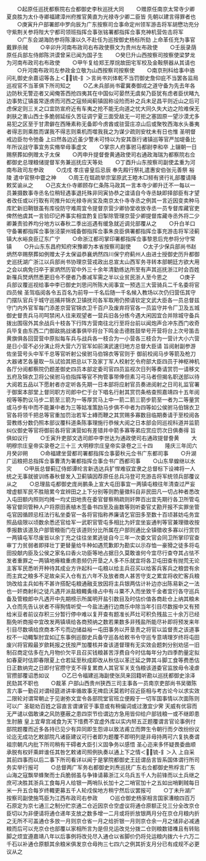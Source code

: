 <!-- { "loadSidebar": true } -->
　　○起原任巡抚都察院右佥都御史李秋巡抚大同
　　○赠原任南京太常寺少卿夏良胜为太仆寺卿福建漳州府推官黄直为光禄寺少卿二臣皆  先朝以建言得罪者也
　　○庚寅升户部署郎中罗向辰为广东按察司佥事命定州领军游击将军胡懋功充分守紫荆关参将陛大宁都司领班指挥佥事张铭署都指挥佥事充神机营佐击将军
　　○广东会湖海防参将陈濠以久不赴任为巡按御史杨标所劾  上命革任充为事官戴罪杀贼
　　○辛卯升河南布政司右布政使蔡文为贵州左布政使
　　○壬辰录荫原任兵部左侍郎陈洪谟曾采已闻为国子生
　　○癸巳升山西按察司按察使梁梦龙为河南布政司右布政使
　　○甲午复给郑王厚烷故田宅军校及金鞍祭器从其请也
　　○升河南布政司左参政金立敬为山西按察司按察使
　　○南京刑科给事中骆问礼御史余嘉诏等各上＜锍-釒＞言尚书刘体乾不当罚御史詹仰庇不当罢各监局巡视官不当革俱下所司知之
　　○乙未兵部尚书霍冀奏御戎之道守备为先去年各边防秋无警迩者又闻俺答西抢四夷其在中国似可晏然无虞矣乃臣犹有虑者臣伏睹九边事势辽镇虽常逐虏而河西之寇频闻蓟镇固称设险而补之兵未足昌平则近山之后可虑保定则三关之口宜防宣府近有车夷之抢不能无向道之忧大同久失大边之险难保无剥肤之害山西士多脆弱延绥久苦征调宁夏三面受敌无一可拒之塞固原一望沙漠尤多易犯之区至于甘肃僻在西陲素称无备即今虏酋或驻营庄凉山后或聚牧西海水头番夷者得志则乘胜而谋我不得志则乘机而噬我我之为谋少疏则安枕未有日也惟  圣明督戒边臣勿令弛备  上曰然各边近虽少警未可恃以为安其亟行诸镇巡等官严加堤备比年所议战守事宜务实脩举毋事虚文
　　○掌宗人府事驸马都尉李和卒  上辍朝一日赐祭葬如例赠太子太保
　　○丙申升提督誊黄通政使司右通政海瑞为都察院右佥都御史总理粮储提督军务兼巡抚应天等处
　　○丁酉升山东按察司副使孟重为河南布政司左参政
　　○戊戌  孝庄睿皇后忌辰  奉先殿行祭礼遣惠安伯张元善祭  裕陵  遣中官祭中霤之神
　　○周王在铤疏举宗室原武王睦木□频有贤行礼部覆请降敕奖谕从之
　　○己亥太仆寺卿顾存仁条陈马政其一言本寺少卿升迁不一每以一员兼摄数事寺丞名位稍轻遇事退托殊非同寅协恭之谊请自今寺丞缺即择部臣有才望者改任或以行取有司推升如光禄寺尚宝及南京太仆寺寺丞之例其一言近因变卖种马库贮新旧鞘银虽有库役防守难周宜令提督京营少卿协堂收放寺丞一员专督库藏官吏俾然他虞其一言验印记养事实相宜酌复旧掣除管理京营少卿提督库藏寺丞外将二少卿兼责验养均分地方以春秋二季出巡遇有缓急就近调兑部覆从之
　　○升白羊口守备署都指挥佥事张泾蒙州城备御指挥佥事朱良臣俱署都指挥佥事充游击将军泾蓟镇大水峪良臣辽东广宁
　　○命浙江都司掌印署都指挥佥事黎恩后充参将分守常镇
　　○升山东东昌府知府宋豫卿为本省按察司副使
　　○太子少保兵部尚书赵炳然卒赐祭葬如例赠太子太保谥恭襄炳然四川保宁府蓟州人由进士授御史历升都御史巡抚湖广浙江以兵部尚书协理京营戎政出总宣太山西军务寻转本部朝廷方欲大用之会以病免归卒于家炳然历官中外三十余年清勤练达所至有声其巡抚浙江时会百姓新罹兵燹炳然悉更旧令不便者乃奏减军需之半以业贫民浙人至今恩之
　　○庚子兵部议覆巡视给事中李已御史刘思问所陈大阅事宜一预选三大营骑兵二千名委将官四员候  圣驾临阅各令五百名为前导一千名后随一千名候入教场以次仍归营伍其守门摆队官兵于城守巡捕并锦衣卫镇抚司各军取用仍预请钦定文武大臣各一员总督兹守门内外官军每门添差京营官锦衣卫千百户及废弃将官各一员监守并令厂卫及五城御史督责兵马司呵禁闲人往来观望者一营兵旧各分练今遇大闲因宜合并除城守备兵拨出围宿外其余战兵十枝各下行阵方营南往北行至将台前以闻炮声合冲东西门收奇兵毕复由东西二门御敌挑战诸事俱毕将台下鸣金击德胜鼓举号开营将台上次号笛击黄旗俱各回营营中原拟每车兵与战兵各一枝合为一小营各三枝合为一营计大小六营是日小营不必分演止将大营六万官军如前演武速归地方总督大臣请  旨阅射副参游佐坐营号头中军千总等官听射公侯驸马伯锦衣等官则于  御前校阅马步等箭及枪刀大器诸艺各量取一队试验其把总以下及家丁军人校射乞令府部大臣四员于神枢神机各厅分阅都察院仍题差御史四员本部定委司官四员监视次日列等奏请赏罚一请移文五府及锦衣卫将公侯驸马伯指挥等官不拘管事带俸但素习弓马者但揭名职送部以待大阅若五品以下愿射者亦定听各先期一日本部将应射官员奏进阅射之日司礼监官署于御案本部堂上督同职方司郎中伫于台下唱名行射其赏罚条格查照嘉靖四十五年阅视等等酌议马步二箭至三箭为一等厚赏马上中一箭二箭三箭步箭至一者为二等量赏或马步有中而不能兼中者为三等姑准策励马步俱不中者为四等如公侯驸马伯锦衣卫官各将领千把总等官重加罚治若军士縳而鞭之其赏赐多寡数目临期奏请于至校阅各营教练分数仍照本部议覆科道条陈事理施行恭候大阅之日本部会同巡视科道并监箭纠仪御史等官将御前各将官演营如有差错并中箭多寡等弟应赏应罚次日俱奏得  旨俱如议行
　　○壬寅升吏部文选司郎中李世达为通政使司右通政提督誊黄
　　大明穆宗庄皇帝实录卷之三十三
大明穆宗庄皇帝实录卷之三十四
　　隆庆三年闰六月癸卯朔
　　○命福建坐营都司署都指挥佥事晏秋元佥书广东都司事
　　○升湖广运粮把总指挥佥事曹清为署都指挥佥事佥书广西都司事
　　○山东旱蝗继以水灾
　　○甲辰总督蓟辽侍郎谭纶言新选达兵犷悍难驭宜隶之总督标下设裨将一人统之无事就彼训练春秋督发入卫蓟镇因荐原任总兵冯登可充游击将军统领兵部覆议从之
　　○总理盐屯都御史庞尚鹏条上宣大屯田事宜一两镇屯粮往年清查过严妄增虚额军民不胜赔累今宜辨田之上下分别等则酌量徵科自非民田凡一切占种者悉改入屯田额内照则均摊一均丈田地责在委官督察稍疏则奸弊百出宜先期行各卫所管屯等官督同管种人户将原田表植木签备书四至及亩数等则听委官丈勘开报不实罪坐管屯官因循顾忌枉法行私坐委官一各将官指称养廉请乞官田多至数十百顷甚妨屯务宜照品级限以顷数余悉还官给军一武职官管屯多相比为奸宜坐妄通判等官兼理徵收按季报数该道及户部管粮衙门在该道则分比所属在户部则通比全镇徵收多寡以行赏罚一两镇屯军尽废皆以余丁充之往往坐累逃徙自今三年一次委文官会同卫所掌印官查审丁力贫弱者即择壮丁更替量给牛种如遇荒歉即为勘实以示存恤一豪猾之徒多将屯田投献内臣及公侯之家名曰香火功臣等地占据日久莫敢谁何今宜尽行查夺其占怯不发者重罪之一两镇地瘠粮重虏患频仍开垦之人多不乐就宜将各卫屯田查有抛荒无论主客军民悉听开种待其成业方许起科一屯粮以给主兵召买以给客兵客兵之粮尝有余而主宾之粮多不足故籴买入仓有五六年不及放者商人甚苦守支之累宜将收贮客兵粮饷改给主兵如有不甚许搭配屯粮通融支放因将主兵银两估计补边亦出陈易新之一法也一奸商射利之徒凡遇开派盐粮輙夤缘占中有斗粟不入而坐致千金者宜行各守巡兵备及管粮郎中凡遇开中先期榜示所属明开盐引数目及时估价值各商赴仓上纳其粮未入仓而先告认状者不得狥情听受一今盐法通行边商乐中除当年引目尽数报中又有预给米豆者前议存积三分暂行停中难以复开查有题准长芦灶可积负残盐三十余万已经豁免听商报中宜改发两镇填给各商预纳之数若果数多非残盐所能尽补即将预发来年引目尽数填给庶商本不亏而边储益裕一屯田事务以开垦责之将官以监督责之该道事权不一动輙掣肘宜如辽东事例巡御史兵备守巡各给敕书令守巡专意靖理岁终将屯田废兴将官殿最岁歛耗报之抚按严加覆核并查该道督理有无实效会题刺分别劝惩一旧制召商定估多在九月物价欠平且召买钱粮甚苦浮费自今时估每年分为四季酌量定拟如春夏时估即春限夏上仓若延至秋成即改从秋估以革迁延之弊其斗脚工食等费悉估日正数纳完之日即付官攒守支不得复累商人其官军关支刍粮该道委官监放毋令凌虐官攒部覆诏悉如议
　　○乙巳令福建巡海副使张凤来回籍听勘以巡抚都御史涂泽民劾其不职也
　　○裁革  户部山西贵州狭西三司主事各一员南京吏部尚书吴徽陈言六事一勤召对谓经筵进讲率循故事无禆启沃莫若时召近臣相与考古论今以求实效二限轮对谓常朝止于见谢弥文宜令各部院堂官班立便殿于一切军国事情以次面陈则可以广  圣聪劝百姓之容直言谓谏官于事意或有稍偏词或过激宜少霁  天威有优容而无严谴以倡敢谏之风防壅蔽之患四崇节俭谓边方急用皆仰给户部钱粮一或不继即患生肘腋  皇上宜卑宫减食为天下惜费不宜虚外库以实内帑五正题覆谓言官论事例付部院题覆而近多各持已见少有异同即生怨诽以致法甫立而弊生令朝行而夕改纷纷议论迄无成功乞敕部院凡诸臣建议可行者即为题覆不即明列是非毋持两可六复执奏谓  祖宗朝凡内批下所司稍有干碍者大臣引义固争务以感悟  圣心迩来多怀疑畏委曲顺承脱有权奸乘衅谁任其咎乞敕诸司照例执奏以通上下之情＜锍-釒＞入  上自采其前四事而以后二事下所司看详以闻于是掌院都御史王廷谓岳言皆系国体谓行所司务实举行报可
　　○总督两广军务右都御史刘焘巡抚广东右佥都御史熊桴言广东山海之寇飘举蜂聚而士兵脆弱虽与争锋请募浙江义乌兵五千人为前锋而以土兵继之庶可决胜其浙兵工食每月人给银一两哨队长加十之二哨官加十之五如出哨剿贼每日  米一升五合每岁终輙更募五千人轮戍俟地方稍宁然后议罢报可
　　○丁未升湖广按察司副使施笃臣为江西布政司右参政
　　○巡仓御史杨家相言国家漕粮四百万石原定为京七通三之制分贮京通二仓近因京仓空虚议将通仓原额正兑三分全改京仓臣切以为非便请将通仓递年支放之数多增一二月或将折放银两月分在京仓月粮内折之无所不可盖通仓多放一月则京仓省一月之给折银一月则京仓余一月之储非必减通粮而后可以充京仓也部覆以家相所言为是但兑运改兑分拨二仓则粮数错襍且有转贴脚之烦宜遵嘉靖八年以后事例将改兑尽入通仓以省脚价仍将兑运粮内拨六十六万二千石以补通仓原额其余粮米俱发京仓毋拘三七四六之例其折支月分已有成规不必更议从之
